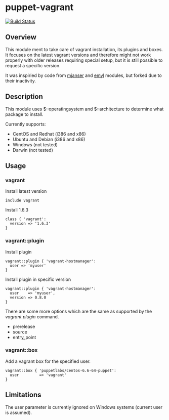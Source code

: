 # puppet-vagrant

[![Build Status](https://secure.travis-ci.org/unibet/puppet-vagrant.png)](http://travis-ci.org/unibet/puppet-vagrant)

## Overview

This module ment to take care of vagrant installation, its plugins and boxes. It focuses on the latest vagrant versions
and therefore might not work properly with older releases requiring special setup, but it is still possible to
request a specific version.

It was inspiried by code from [mjanser](https://github.com/mjanser/puppet-vagrant) and [emyl](https://github.com/emyl/puppet-vagrant) modules, but forked due to their inactivity.

## Description

This module uses $::operatingsystem and $::architecture to determine what package to install.

Currently supports:
* CentOS and Redhat (i386 and x86)
* Ubuntu and Debian (i386 and x86)
* Windows (not tested)
* Darwin (not tested)

## Usage

### vagrant

Install latest version
```
include vagrant
```

Install 1.6.3
```
class { 'vagrant':
  version => '1.6.3'
}
```

### vagrant::plugin

Install plugin
```
vagrant::plugin { 'vagrant-hostmanager':
  user => 'myuser'
}
```

Install plugin in specific version
```
vagrant::plugin { 'vagrant-hostmanager':
  user    => 'myuser',
  version => 0.8.0
}
```

There are some more options which are the same as supported by the *vagrant plugin* command.
- prerelease
- source
- entry_point

### vagrant::box

Add a vagrant box for the specified user.
```
vagrant::box { 'puppetlabs/centos-6.6-64-puppet':
  user         => 'vagrant'
}
```

## Limitations

The user parameter is currently ignored on Windows systems (current user is assumed).
